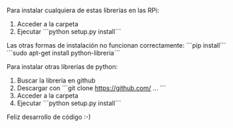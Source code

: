 
Para instalar cualquiera de estas librerías en las RPi:
1. Acceder a la carpeta
2. Ejecutar ´´´python setup.py install´´´

Las otras formas de instalación no funcionan correctamente:
´´´pip install´´´
´´´sudo apt-get install python-libreria´´´


Para instalar otras librerías de python:
1. Buscar la librería en github
2. Descargar con ´´´git clone https://github.com/ ... ´´´
3. Acceder a la carpeta
4. Ejecutar ´´´python setup.py install´´´

Feliz desarrollo de código :-)

